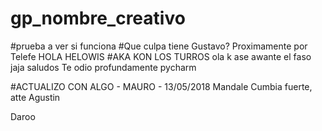 # gp_nombre_creativo
#prueba a ver si funciona
#Que culpa tiene Gustavo? Proximamente por Telefe
HOLA HELOWIS
#AKA KON LOS TURROS
ola k ase awante el faso jaja saludos
Te odio profundamente pycharm

#ACTUALIZO CON ALGO - MAURO - 13/05/2018
Mandale Cumbia fuerte, atte Agustin

Daroo